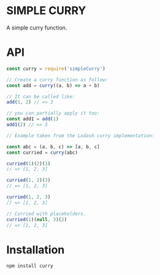 SIMPLE CURRY
=====

A simple curry function.

# API

```javascript
const curry = require('simpleCurry')

// Create a curry function as follow:
const add = curry((a, b) => a + b)

// It can be called like:
add(1, 2) // => 3

// you can partially apply it too:
const add1 = add(1)
add1(2) // => 3

// Example taken from the Lodash curry implementation:

const abc = (a, b, c) => [a, b, c]
const curried = curry(abc)

curried(1)(2)(3)
// => [1, 2, 3]

curried(1, 2)(3)
// => [1, 2, 3]

curried(1, 2, 3)
// => [1, 2, 3]

// Curried with placeholders.
curried(1)(null, 3)(2)
// => [1, 2, 3]
```

# Installation

```bash
npm install curry
```
